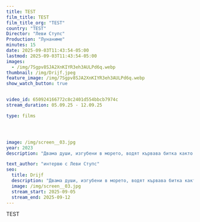 ```yaml
---
title: TEST
film_title: TEST
film_title_org: "TEST"
country: "TEST"
Director: "Леви Ступс"
Production: "Лунаниме"
minutes: 15
date: 2025-09-03T11:43:54-05:00
lastmod: 2025-09-03T11:43:54-05:00
images:
  - /img/7Sgpv8SJA2XnKIYR3eh3AULPd6q.webp
thumbnail: /img/Drijf.jpeg
feature_image: /img/7Sgpv8SJA2XnKIYR3eh3AULPd6q.webp
show_watch_button: true


video_id: 650924166772c8c2401d554bbcb7974c
stream_duration: 05.09.25 - 12.09.25

type: films




image: /img/screen__03.jpg
year: 2023
description: "Двама души, изгубени в морето, водят кървава битка както за оцеляването си, така и за спасяването на връзката си."

text_author: "интервю с Леви Ступс"
seo:
  title: Drijf
  description: "Двама души, изгубени в морето, водят кървава битка както за оцеляването си, така и за спасяването на връзката си."
  image: /img/screen__03.jpg
  stream_start: 2025-09-05
  stream_end: 2025-09-12
---
```

TEST